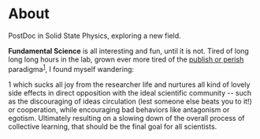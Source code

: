 # About

PostDoc in Solid State Physics, exploring a new field. 

**Fundamental Science** is all interesting and fun, until it is not. Tired of long long long hours in the lab, grown ever more tired of the [publish or perish](https://royalsocietypublishing.org/doi/full/10.1098/rsos.171511) paradigma<sup>[1](#myfootnote1)</sup>, I found myself wandering: 



<a name="myfootnote1">1</a>  which sucks all joy from the researcher life and nurtures all kind of lovely side effects in direct opposition with the ideal scientific community -- such as the discouraging of ideas circulation (lest someone else beats you to it!) or cooperation, while encouraging bad behaviors like antagonism or egotism. Ultimately resulting on a slowing down of the overall process of collective learning, that should be the final goal for all scientists.
